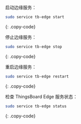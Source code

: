 启动边缘服务：
```bash
sudo service tb-edge start
```
{: .copy-code}

停止边缘服务：
```bash
sudo service tb-edge stop
```
{: .copy-code}

重启边缘服务：
```bash
sudo service tb-edge restart
```
{: .copy-code}

检查 ThingsBoard Edge 服务状态：
```bash
sudo service tb-edge status
```
{: .copy-code}